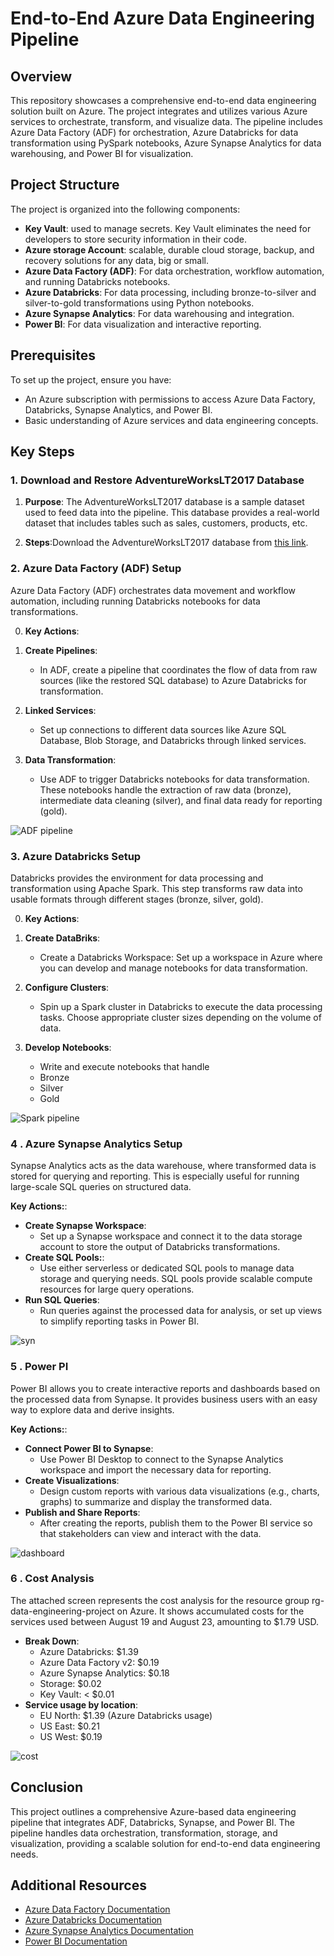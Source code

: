 # End-to-End Azure Data Engineering Pipeline

## Overview

This repository showcases a comprehensive end-to-end data engineering solution built on Azure. The project integrates and utilizes various Azure services to orchestrate, transform, and visualize data. The pipeline includes Azure Data Factory (ADF) for orchestration, Azure Databricks for data transformation using PySpark notebooks, Azure Synapse Analytics for data warehousing, and Power BI for visualization.

## Project Structure

The project is organized into the following components:

- **Key Vault**: used to manage secrets. Key Vault eliminates the need for developers to store security information in their code.
- **Azure storage Account**: scalable, durable cloud storage, backup, and recovery solutions for any data, big or small.
- **Azure Data Factory (ADF)**: For data orchestration, workflow automation, and running Databricks notebooks.
- **Azure Databricks**: For data processing, including bronze-to-silver and silver-to-gold transformations using Python notebooks.
- **Azure Synapse Analytics**: For data warehousing and integration.
- **Power BI**: For data visualization and interactive reporting.

## Prerequisites

To set up the project, ensure you have:

- An Azure subscription with permissions to access Azure Data Factory, Databricks, Synapse Analytics, and Power BI.
- Basic understanding of Azure services and data engineering concepts.

## Key Steps

### 1. Download and Restore AdventureWorksLT2017 Database

1. **Purpose**: The AdventureWorksLT2017 database is a sample dataset used to feed data into the pipeline. This database provides a real-world dataset that includes tables such as sales, customers, products, etc.

2. **Steps**:Download the AdventureWorksLT2017 database from [this link](https://learn.microsoft.com/en-us/sql/samples/adventureworks-install-configure?view=sql-server-ver16&tabs=ssms).


### 2. Azure Data Factory (ADF) Setup

Azure Data Factory (ADF) orchestrates data movement and workflow automation, including running Databricks notebooks for data transformations.

0. **Key Actions**:


1. **Create Pipelines**:
   - In ADF, create a pipeline that coordinates the flow of data from raw sources (like the restored SQL database) to Azure Databricks for transformation.

2. **Linked Services**:
   - Set up connections to different data sources like Azure SQL Database, Blob Storage, and Databricks through linked services.

3. **Data Transformation**:
   - Use ADF to trigger Databricks notebooks for data transformation. These notebooks handle the extraction of raw data (bronze), intermediate data cleaning (silver), and final data ready for reporting (gold).
       
![ADF pipeline](./ADF.jpg)

### 3. Azure Databricks Setup

Databricks provides the environment for data processing and transformation using Apache Spark. This step transforms raw data into usable formats through different stages (bronze, silver, gold).

0. **Key Actions**:


1. **Create DataBriks**:
   - Create a Databricks Workspace: Set up a workspace in Azure where you can develop and manage notebooks for data transformation.

2. **Configure Clusters**:
   - Spin up a Spark cluster in Databricks to execute the data processing tasks. Choose appropriate cluster sizes depending on the volume of data.

3. **Develop Notebooks**:
   - Write and execute notebooks that handle
   - Bronze
   - Silver
   - Gold
       
![Spark pipeline](./Spark.jpg)

### 4 . Azure Synapse Analytics Setup

Synapse Analytics acts as the data warehouse, where transformed data is stored for querying and reporting. This is especially useful for running large-scale SQL queries on structured data.

**Key Actions:**:
   - **Create Synapse Workspace**:
     - Set up a Synapse workspace and connect it to the data storage account to store the output of Databricks transformations.
   - **Create SQL Pools:**:
     - Use either serverless or dedicated SQL pools to manage data storage and querying needs. SQL pools provide scalable compute resources for large query operations.
   - **Run SQL Queries**:
     - Run queries against the processed data for analysis, or set up views to simplify reporting tasks in Power BI.

![syn](./syn.jpg)

### 5 . Power PI

Power BI allows you to create interactive reports and dashboards based on the processed data from Synapse. It provides business users with an easy way to explore data and derive insights.

**Key Actions:**:
   - **Connect Power BI to Synapse**:
     - Use Power BI Desktop to connect to the Synapse Analytics workspace and import the necessary data for reporting.
   - **Create Visualizations**:
     - Design custom reports with various data visualizations (e.g., charts, graphs) to summarize and display the transformed data.
   - **Publish and Share Reports**:
     - After creating the reports, publish them to the Power BI service so that stakeholders can view and interact with the data.

![dashboard](images/dashboard.jpg)

### 6 . Cost Analysis
The attached screen represents the cost analysis for the resource group rg-data-engineering-project on Azure. It shows accumulated costs for the services used between August 19 and August 23, amounting to $1.79 USD.
   - **Break Down**:
     - Azure Databricks: $1.39
     - Azure Data Factory v2: $0.19
     - Azure Synapse Analytics: $0.18
     - Storage: $0.02
     - Key Vault: < $0.01
   - **Service usage by location**:
     - EU North: $1.39 (Azure Databricks usage)
     - US East: $0.21
     - US West: $0.19

![cost](./cost.jpg)


## Conclusion

This project outlines a comprehensive Azure-based data engineering pipeline that integrates ADF, Databricks, Synapse, and Power BI. The pipeline handles data orchestration, transformation, storage, and visualization, providing a scalable solution for end-to-end data engineering needs.

## Additional Resources

- [Azure Data Factory Documentation](https://learn.microsoft.com/en-us/azure/data-factory/)
- [Azure Databricks Documentation](https://learn.microsoft.com/en-us/azure/databricks/)
- [Azure Synapse Analytics Documentation](https://learn.microsoft.com/en-us/azure/synapse-analytics/)
- [Power BI Documentation](https://learn.microsoft.com/en-us/power-bi/)
